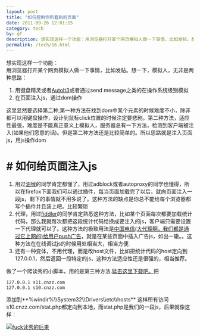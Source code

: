 ```yaml
---
layout: post
title: "如何控制你所看到的页面"
date: 2011-09-26 12:01:15
category: tech
by: gf
description: 想实现这样一个功能：用浏览器打开某个网页模拟人做一下事情，比如发帖。想一下，模拟人，无非是两种思路：用键盘精灵或者AutoIt3或者通过sendmessage之类的在操作系统级别模拟在页
permalink: /tech/16.html
---
```

想实现这样一个功能：  
用浏览器打开某个网页模拟人做一下事情，比如发帖。想一下，模拟人，无非是两种思路：

1.  用键盘精灵或者[AutoIt3][]或者通过send message之类的在操作系统级别模拟
2.  在页面注入js，通过dom操作

这里显然要选择第二种,第一种方法在找到dom中某个元素的时候难度不小，除非都可以用键盘操作，设计到鼠标click位置的时候注定要悲剧。第二种方法，适应性最强，难度是不能真正意义上模拟人，服务器总有一下方法，检测到客户端被注入(如果他们愿意的话)。但是第二种方法还是比较简单的。所以思路就是注入页面js，用js操作dom

# # 如何给页面注入js ##

1.  用过[油猴][Link 1]的同学肯定都懂了，用过adblock或者autoproxy的同学也懂得，所以在firefox下面我们可以通过插件，每当页面加载完了以后，就向页面注入一段js，剩下的事情就不用多说了。这种方法的缺点是你总不能给每个浏览器都写个插件并且装上吧。比较繁琐
2.  代理，用过[fiddler][]的同学肯定熟悉这种方法，比如某个页面每次都要加载统计代码，那么我就每次都把这段统计代码给换成要注入的js，客户端只需要设置一下代理就可以了。这种方法的极致用法是[中国电信(大代理啊，我们都是通过它上网的)给用户push广告][push]，就是在某些页面中插入广告js，如出一辙。。这种方法在在线调试js的时候用处相当大，相当方便.
3.  还有一种变体，不用代理，而是改host文件，比如把统计代码的host定向到127.0.0.1，然后返回一段特定的js，这种方法适应性还是很强的，相当推荐。

做了一个爬读秀的小脚本，用的是第三种方法.[猛击这里下载吧。][Link 2]把

    127.0.0.1 s11.cnzz.com
    127.0.0.1 s10.cnzz.com

添加到**%windir%\\\\System32\\\\Drivers\\\\etc\\\\hosts** 这样所有访问s10.cnzz.com/stat.php都定向到本地，而stat.php是我们的一段js，后果就像这样：

[![fuck读秀的后果][fuck]][fuck_fuck]


[AutoIt3]: http://www.autoitscript.com/site/autoit/
[Link 1]: https://addons.mozilla.org/zh-cn/firefox/addon/greasemonkey/
[fiddler]: http://www.gfzj.us/www.fiddler2.com
[push]: http://littz.com/china-telecom-advertising-walk-away-point-push.html
[Link 2]: http://gfzj-wordpress.stor.sinaapp.com/uploads/2011/09/stat.zip
[fuck]: http://www.gfzj.us/gfzjus_blog/tech/2014-10-22/508f43a1cdebd7ec924deaebf028ce94.jpg
[fuck_fuck]: http://gfzj-wordpress.stor.sinaapp.com/uploads/2011/09/QQ截图20110927113754.jpg
